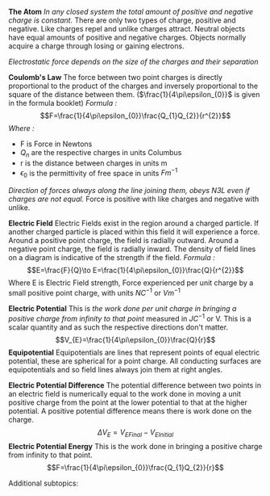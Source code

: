 **The Atom**
*In any closed system the total amount of positive and negative charge is constant.* There are only two types of charge, positive and negative. Like charges repel and unlike charges attract. Neutral objects have equal amounts of positive and negative charges. Objects normally acquire a charge through losing or gaining electrons.

*Electrostatic force depends on the size of the charges and their separation*

**Coulomb's Law**
The force between two point charges is directly proportional to the product of the charges and inversely proportional to the square of the distance between them. ($\frac{1}{4\pi\epsilon_{0}}$ is given in the formula booklet)
*Formula :*$$F=\frac{1}{4\pi\epsilon_{0}}\frac{Q_{1}Q_{2}}{r^{2}}$$*Where :*
- F is Force in Newtons 
- $Q_n$ are the respective charges in units Columbus
- r is the distance between charges in units m
- $\epsilon_{0}$ is the permittivity of free space in units $Fm^{-1}$

*Direction of forces always along the line joining them, obeys N3L even if charges are not equal.* Force is positive with like charges and negative with unlike.

**Electric Field**
Electric Fields exist in the region around a charged particle. If another charged particle is placed within this field it will experience a force. Around a positive point charge, the field is radially outward. Around a negative point charge, the field is radially inward. The density of field lines on a diagram is indicative of the strength if the field.
*Formula :* $$E=\frac{F}{Q}\to E=\frac{1}{4\pi\epsilon_{0}}\frac{Q}{r^{2}}$$Where E is Electric Field strength, Force experienced per unit charge by a small positive point charge, with units $NC^{-1}$ or $Vm^{-1}$

**Electric Potential**
This is *the work done per unit charge in bringing a positive charge from infinity to that point* measured in $JC^{-1}$ or V. This is a scalar quantity and as such the respective directions don't matter. $$V_{E}=\frac{1}{4\pi\epsilon_{0}}\frac{Q}{r}$$
**Equipotential**
Equipotentials are lines that represent points of equal electric potential, these are spherical for a point charge. All conducting surfaces are equipotentials and so field lines always join them at right angles.

**Electric Potential Difference**
The potential difference between two points in an electric field is numerically equal to the work done in moving a unit positive charge from the point at the lower potential to that at the higher potential. A positive potential difference means there is work done on the charge. $$\Delta V_{E}=V_{EFinal}-V_{EInitial}$$
**Electric Potential Energy**
This is the work done in bringing a positive charge from infinity to that point. $$F=\frac{1}{4\pi\epsilon_{0}}\frac{Q_{1}Q_{2}}{r}$$ 

Additional subtopics:
```folder-index-content
```